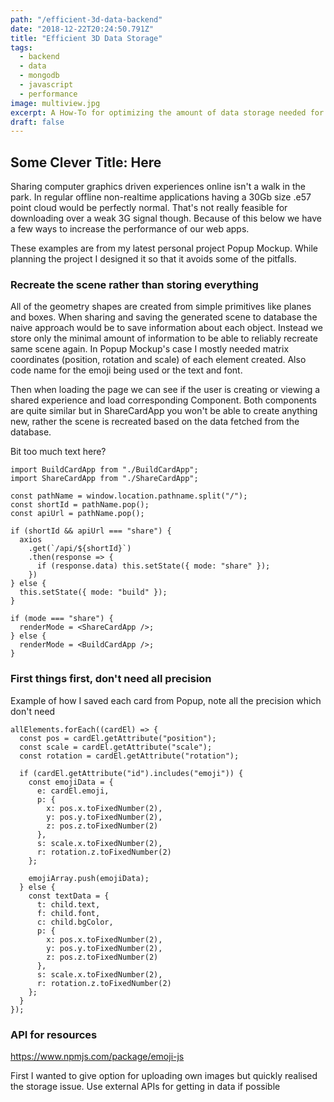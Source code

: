 ```yaml
---
path: "/efficient-3d-data-backend"
date: "2018-12-22T20:24:50.791Z"
title: "Efficient 3D Data Storage"
tags:
  - backend
  - data
  - mongodb
  - javascript
  - performance
image: multiview.jpg
excerpt: A How-To for optimizing the amount of data storage needed for sharing 3D experiences!
draft: false
---
```


## **Some Clever Title: Here**
Sharing computer graphics driven experiences online isn't a walk in the park. In regular offline non-realtime applications having a 30Gb size .e57 point cloud would be perfectly normal. That's not really feasible for downloading over a weak 3G signal though. Because of this below we have a few ways to increase the performance of our web apps.

These examples are from my latest personal project Popup Mockup. While planning the project I designed it so that it avoids some of the pitfalls.

### Recreate the scene rather than storing everything
All of the geometry shapes are created from simple primitives like planes and boxes. When sharing and saving the generated scene to database the naive approach would be to save information about each object. Instead we store only the minimal amount of information to be able to reliably recreate same scene again. In Popup Mockup's case I mostly needed matrix coordinates (position, rotation and scale) of each element created. Also code name for the emoji being used or the text and font.

Then when loading the page we can see if the user is creating or viewing a shared experience and load corresponding Component. Both components are quite similar but in ShareCardApp you won't be able to create anything new, rather the scene is recreated based on the data fetched from the database.

Bit too much text here?

```javascript{}
import BuildCardApp from "./BuildCardApp";
import ShareCardApp from "./ShareCardApp";

const pathName = window.location.pathname.split("/");
const shortId = pathName.pop();
const apiUrl = pathName.pop();

if (shortId && apiUrl === "share") {
  axios
    .get(`/api/${shortId}`)
    .then(response => {
      if (response.data) this.setState({ mode: "share" });
    })
} else {
  this.setState({ mode: "build" });
}

if (mode === "share") {
  renderMode = <ShareCardApp />;
} else {
  renderMode = <BuildCardApp />;
}
```

### First things first, don't need all precision
Example of how I saved each card from Popup, note all the precision which don't need

```javascript{}
allElements.forEach((cardEl) => {
  const pos = cardEl.getAttribute("position");
  const scale = cardEl.getAttribute("scale");
  const rotation = cardEl.getAttribute("rotation");

  if (cardEl.getAttribute("id").includes("emoji")) {
    const emojiData = {
      e: cardEl.emoji,
      p: {
        x: pos.x.toFixedNumber(2),
        y: pos.y.toFixedNumber(2),
        z: pos.z.toFixedNumber(2)
      },
      s: scale.x.toFixedNumber(2),
      r: rotation.z.toFixedNumber(2)
    };

    emojiArray.push(emojiData);
  } else {
    const textData = {
      t: child.text,
      f: child.font,
      c: child.bgColor,
      p: {
        x: pos.x.toFixedNumber(2),
        y: pos.y.toFixedNumber(2),
        z: pos.z.toFixedNumber(2)
      },
      s: scale.x.toFixedNumber(2),
      r: rotation.z.toFixedNumber(2)
    };
  }
});
```

### API for resources
https://www.npmjs.com/package/emoji-js

First I wanted to give option for uploading own images but quickly realised the storage issue. Use external APIs for getting in data if possible